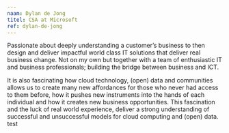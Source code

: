 ```yaml
---
naam: Dylan de Jong
titel: CSA at Microsoft
ref: dylan-de-jong
---
```

Passionate about deeply understanding a customer’s business to then design and deliver impactful world class IT solutions that deliver real business change. Not on my own but together with a team of enthusiastic IT and business professionals; building the bridge between business and ICT. 

It is also fascinating how cloud technology, (open) data and communities allows us to create many new affordances for those who never had access to them before, how it pushes new instruments into the hands of each individual and how it creates new business opportunities. This fascination and the luck of real world experience, deliver a strong understanding of successful and unsuccessful models for cloud computing and (open) data. test
